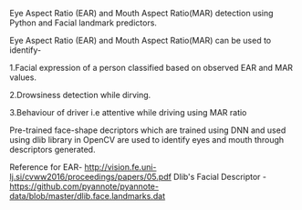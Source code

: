 Eye Aspect Ratio (EAR) and Mouth Aspect Ratio(MAR) detection using Python and Facial landmark predictors.

Eye Aspect Ratio (EAR) and Mouth Aspect Ratio(MAR) can be used to identify-

1.Facial expression of a person classified based on observed EAR and MAR values.

2.Drowsiness detection while dirving.

3.Behaviour of driver i.e attentive while driving using MAR ratio

Pre-trained face-shape decriptors which are trained using DNN  and used using 
dlib library in OpenCV are used to identify eyes and mouth through descriptors
generated.

Reference for EAR- http://vision.fe.uni-lj.si/cvww2016/proceedings/papers/05.pdf
Dlib's Facial Descriptor -https://github.com/pyannote/pyannote-data/blob/master/dlib.face.landmarks.dat
